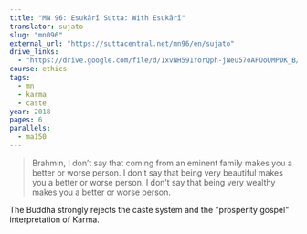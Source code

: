 ```yaml
---
title: "MN 96: Esukārī Sutta: With Esukārī"
translator: sujato
slug: "mn096"
external_url: "https://suttacentral.net/mn96/en/sujato"
drive_links:
  - "https://drive.google.com/file/d/1xvNH591YorQph-jNeu57oAFOoUMPDK_B/view?usp=drivesdk"
course: ethics
tags:
  - mn
  - karma
  - caste
year: 2018
pages: 6
parallels:
  - ma150
---
```


> Brahmin, I don’t say that coming from an eminent family makes you a better or worse person. I don’t say that being very beautiful makes you a better or worse person. I don’t say that being very wealthy makes you a better or worse person.

The Buddha strongly rejects the caste system and the "prosperity gospel" interpretation of Karma.

